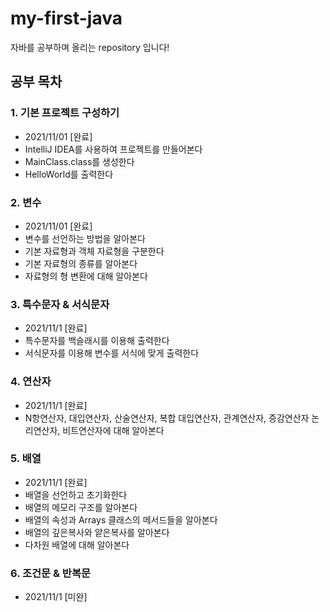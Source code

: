 # my-first-java
자바를 공부하며 올리는 repository 입니다!

## 공부 목차

### 1. 기본 프로젝트 구성하기

 - 2021/11/01 [완료]
 - IntelliJ IDEA를 사용하여 프로젝트를 만들어본다
 - MainClass.class를 생성한다
 - HelloWorld를 출력한다

### 2. 변수

 - 2021/11/01 [완료]
 - 변수를 선언하는 방법을 알아본다
 - 기본 자료형과 객체 자료형을 구분한다
 - 기본 자료형의 종류를 알아본다
 - 자료형의 형 변환에 대해 알아본다

### 3. 특수문자 & 서식문자

 - 2021/11/1 [완료]
 - 특수문자를 백슬래시를 이용해 출력한다
 - 서식문자를 이용해 변수를 서식에 맞게 출력한다

### 4. 연산자

 - 2021/11/1 [완료]
 - N항연산자, 대입연산자, 산술연산자, 복합 대입연산자, 관계연산자, 증감연산자
   논리연산자, 비트연산자에 대해 알아본다

### 5. 배열

 - 2021/11/1 [완료]
 - 배열을 선언하고 초기화한다
 - 배열의 메모리 구조를 알아본다
 - 배열의 속성과 Arrays 클래스의 메서드들을 알아본다
 - 배열의 깊은복사와 얕은복사를 알아본다
 - 다차원 배열에 대해 알아본다

### 6. 조건문 & 반복문
 - 2021/11/1 [미완]